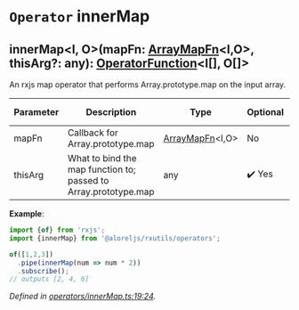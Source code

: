 # `Operator` innerMap

## innerMap\<I, O>(mapFn: [ArrayMapFn](https://github.com/Alorel/rxutils/blob/490028b/src/types/ArrayMapFn.ts#L2)\<I,O>, thisArg?: any): [OperatorFunction](https://rxjs.dev/api/index/interface/OperatorFunction)\<I[], O[]>

An rxjs map operator that performs Array.prototype.map on the input array.

| **Parameter** | **Description** | **Type** | **Optional** | **Default value** |
|---------------|-----------------|----------|--------------|-------------------|
| mapFn | Callback for Array.prototype.map | [ArrayMapFn](https://github.com/Alorel/rxutils/blob/490028b/src/types/ArrayMapFn.ts#L2)\<I,O> | No |  |
| thisArg | What to bind the map function to; passed to Array.prototype.map | any | :heavy_check_mark: Yes |  |

**Example**:
```typescript
import {of} from 'rxjs';
import {innerMap} from '@aloreljs/rxutils/operators';

of([1,2,3])
  .pipe(innerMap(num => num * 2))
  .subscribe();
// outputs [2, 4, 6]
```

*Defined in [operators/innerMap.ts:19:24](https://github.com/Alorel/rxutils/blob/490028b/src/operators/innerMap.ts#L19).*